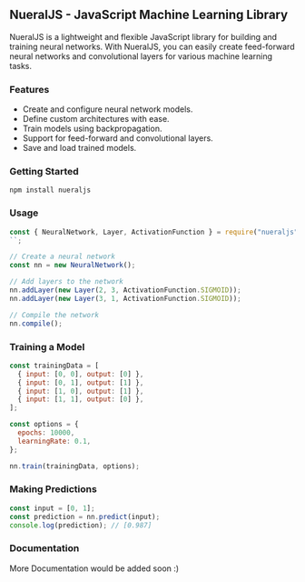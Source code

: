 ## NueralJS - JavaScript Machine Learning Library

NueralJS is a lightweight and flexible JavaScript library for building and training neural networks. With NueralJS, you can easily create feed-forward neural networks and convolutional layers for various machine learning tasks.

### Features

- Create and configure neural network models.
- Define custom architectures with ease.
- Train models using backpropagation.
- Support for feed-forward and convolutional layers.
- Save and load trained models.

### Getting Started

`npm install nueraljs`

### Usage

```javascript
const { NeuralNetwork, Layer, ActivationFunction } = require("nueraljs");
``;

// Create a neural network
const nn = new NeuralNetwork();

// Add layers to the network
nn.addLayer(new Layer(2, 3, ActivationFunction.SIGMOID));
nn.addLayer(new Layer(3, 1, ActivationFunction.SIGMOID));

// Compile the network
nn.compile();
```

### Training a Model

```javascript
const trainingData = [
  { input: [0, 0], output: [0] },
  { input: [0, 1], output: [1] },
  { input: [1, 0], output: [1] },
  { input: [1, 1], output: [0] },
];

const options = {
  epochs: 10000,
  learningRate: 0.1,
};

nn.train(trainingData, options);
```

### Making Predictions

```javascript
const input = [0, 1];
const prediction = nn.predict(input);
console.log(prediction); // [0.987]
```

### Documentation

More Documentation would be added soon :)
